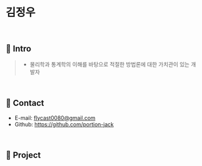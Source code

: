 # 김정우

</br>

## :pushpin: Intro
> -	물리학과 통계학의 이해를 바탕으로 적절한 방법론에 대한 가치관이 있는 개발자

</br>

## :pushpin: Contact
- E-mail:  flycast0080@gmail.com
- Github: https://github.com/portion-jack

</br>

## :pushpin: Project

</br>
